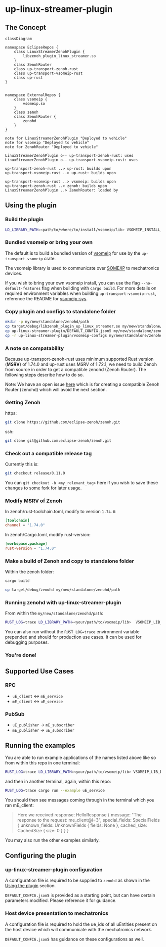 # up-linux-streamer-plugin

## The Concept

```mermaid
classDiagram

namespace EclipseRepos {
    class LinuxStreamerZenohPlugin {
        libzenoh_plugin_linux_streamer.so
    }
    class ZenohRouter
    class up-transport-zenoh-rust
    class up-transport-vsomeip-rust
    class up-rust
}


namespace ExternalRepos {
    class vsomeip {
        vsomeip.so
    }
    class zenoh
    class ZenohRouter {
        zenohd
    }
}

note for LinuxStreamerZenohPlugin "Deployed to vehicle"
note for vsomeip "Deployed to vehicle"
note for ZenohRouter "Deployed to vehicle"

LinuxStreamerZenohPlugin o-- up-transport-zenoh-rust: uses
LinuxStreamerZenohPlugin o-- up-transport-vsomeip-rust: uses

up-transport-zenoh-rust ..> up-rust: builds upon
up-transport-vsomeip-rust ..> up-rust: builds upon

up-transport-vsomeip-rust ..> vsomeip: builds upon
up-transport-zenoh-rust ..> zenoh: builds upon
LinuxStreamerZenohPlugin ..> ZenohRouter: loaded by
```

## Using the plugin

### Build the plugin

```bash
LD_LIBRARY_PATH=<path/to/where/to/install/vsomeip/lib> VSOMEIP_INSTALL_PATH=<path/to/where/to/install/vsomeip/lib> cargo build
```

### Bundled vsomeip or bring your own

The default is to build a bundled version of [vsomeip](https://github.com/COVESA/vsomeip) for use by the `up-transport-vsomeip` crate.

The vsomeip library is used to communicate over [SOME/IP](https://some-ip.com/) to mechatronics devices.

If you wish to bring your own vsomeip install, you can use the flag `--no-default-features` flag when building with `cargo build`. For more details on required environment variables when building `up-transport-vsomeip-rust`, reference the README for [vsomeip-sys](https://github.com/eclipse-uprotocol/up-transport-vsomeip-rust/tree/main/vsomeip-sys).

### Copy plugin and configs to standalone folder

```bash
mkdir -p my/new/standalone/zenohd/path
cp target/debug/libzenoh_plugin_up_linux_streamer.so my/new/standalone/zenohd/path/
cp up-linux-streamer-plugin/DEFAULT_CONFIG.json5 my/new/standalone/zenohd/path/
cp -r up-linux-streamer-plugin/vsomeip-configs my/new/standalone/zenohd/path/
```

### A note on compatability

Because up-transport-zenoh-rust uses minimum supported Rust version (**MSRV**) of 1.74.0 and up-rust uses MSRV of 1.72.1, we need to build Zenoh from source in order to get a compatible zenohd (Zenoh Router). The following steps describe how to do so.

Note: We have an open issue [here](https://github.com/eclipse-uprotocol/up-streamer-rust/issues/43) which is for creating a compatible Zenoh Router (zenohd) which will avoid the next section.

### Getting Zenoh

https:

```bash
git clone https://github.com/eclipse-zenoh/zenoh.git
```

ssh:

```bash
git clone git@github.com:eclipse-zenoh/zenoh.git
```

### Check out a compatible release tag

Currently this is:

```bash
git checkout release/0.11.0
```

You can `git checkout -b <my_relevant_tag>` here if you wish to save these changes to some fork for later usage.

### Modify MSRV of Zenoh

In zenoh/rust-toolchain.toml, modify to version `1.74.0`:

```toml
[toolchain]
channel = "1.74.0"
```

In zenoh/Cargo.toml, modify rust-version:

```toml
[workspace.package]
rust-version = "1.74.0"
```

### Make a build of Zenoh and copy to standalone folder

Within the zenoh folder:

```bash
cargo build
```

```bash
cp target/debug/zenohd my/new/standalone/zenohd/path
```

### Running zenohd with up-linux-streamer-plugin

From within the `my/new/standalone/zenohd/path`:

```bash
RUST_LOG=trace LD_LIBRARY_PATH=<your/path/to/vsomeip/lib>  VSOMEIP_LIB_DIR=<your/path/to/vsomeip/lib> ./zenohd --config DEFAULT_CONFIG.json5
```

You can also run without the `RUST_LOG=trace` environment variable prepended and should for production use cases. It can be used for debugging purposes.

### You're done!

## Supported Use Cases

### RPC

* `uE_client` <-> `mE_service`
* `mE_client` <-> `uE_service`

### PubSub

* `uE_publisher` -> `mE_subscriber`
* `mE_publisher` -> `uE_subscriber`

## Running the examples

You are able to run example applications of the names listed above like so from within this repo in one terminal:

```bash
RUST_LOG=trace LD_LIBRARY_PATH=<your/path/to/vsomeip/lib> VSOMEIP_LIB_DIR=<your/path/to/vsomeip/lib> cargo run --example mE_client
```

and then in another terminal, again, within this repo:

```bash
RUST_LOG=trace cargo run --example uE_service
```

You should then see messages coming through in the terminal which you ran mE_client:

> Here we received response: HelloResponse { message: "The response to the request: me_client@i=3", special_fields: SpecialFields { unknown_fields: UnknownFields { fields: None }, cached_size: CachedSize { size: 0 } } }

You may also run the other examples similarly.

## Configuring the plugin

### up-linux-streamer-plugin configuration

A configuration file is required to be supplied to `zenohd` as shown in the [Using the plugin](#using-the-plugin) section.

`DEFAULT_CONFIG.json5` is provided as a starting point, but can have certain parameters modified. Please reference it for guidance.

### Host device presentation to mechatronics

A configuration file is required to hold the ue_ids of all uEntities present on the host device which will communicate with the mechatronics network.

`DEFAULT_CONFIG.json5` has guidance on these configurations as well.
